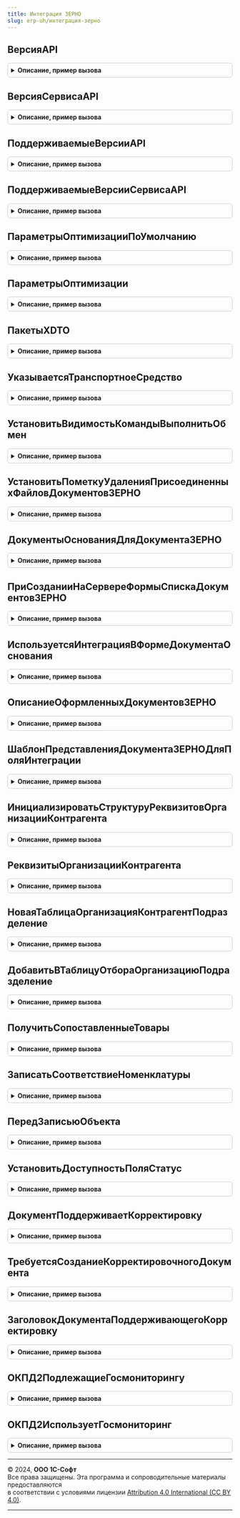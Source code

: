 ```yaml
---
title: Интеграция ЗЕРНО
slug: erp-uh/интеграция-зерно
---
```



## ВерсияAPI
<details style="margin: 1em 0; padding: 0.5em; border: 1px solid #ccc; border-radius: 6px;">

<summary style="font-weight: bold; cursor: pointer;">Описание, пример вызова</summary>

```bsl

// Версия API.
//
// Возвращаемое значение:
//  Строка - Версия API
Функция ВерсияAPI() Экспорт
```

Пример вызова
```bsl
Результат = ИнтеграцияЗЕРНО.ВерсияAPI() 
```
</details>

## ВерсияСервисаAPI
<details style="margin: 1em 0; padding: 0.5em; border: 1px solid #ccc; border-radius: 6px;">

<summary style="font-weight: bold; cursor: pointer;">Описание, пример вызова</summary>

```bsl

// Версия сервиса API.
//
// Возвращаемое значение:
//  Строка - Версия сервиса API
Функция ВерсияСервисаAPI() Экспорт
```

Пример вызова
```bsl
Результат = ИнтеграцияЗЕРНО.ВерсияСервисаAPI() 
```
</details>

## ПоддерживаемыеВерсииAPI
<details style="margin: 1em 0; padding: 0.5em; border: 1px solid #ccc; border-radius: 6px;">

<summary style="font-weight: bold; cursor: pointer;">Описание, пример вызова</summary>

```bsl

// Поддерживаемые версии API.
//
// Возвращаемое значение:
//  Массив из Строка - Поддерживаемые версии API
Функция ПоддерживаемыеВерсииAPI() Экспорт
```

Пример вызова
```bsl
Результат = ИнтеграцияЗЕРНО.ПоддерживаемыеВерсииAPI() 
```
</details>

## ПоддерживаемыеВерсииСервисаAPI
<details style="margin: 1em 0; padding: 0.5em; border: 1px solid #ccc; border-radius: 6px;">

<summary style="font-weight: bold; cursor: pointer;">Описание, пример вызова</summary>

```bsl

// Поддерживаемые версии сервиса API.
//
// Возвращаемое значение:
//  Массив из Строка - Поддерживаемые версии сервиса API
Функция ПоддерживаемыеВерсииСервисаAPI() Экспорт
```

Пример вызова
```bsl
Результат = ИнтеграцияЗЕРНО.ПоддерживаемыеВерсииСервисаAPI() 
```
</details>

## ПараметрыОптимизацииПоУмолчанию
<details style="margin: 1em 0; padding: 0.5em; border: 1px solid #ccc; border-radius: 6px;">

<summary style="font-weight: bold; cursor: pointer;">Описание, пример вызова</summary>

```bsl

// Возвращает структуру параметров оптимизации по умолчанию.
//
// Возвращаемое значение:
//  Структура - Параметры оптимизации по умолчанию:
// * КоличествоЗапросовВМинуту - Число -
// * ИнтервалМеждуОтправкойЗапросаИПолучениемРезультата - Число -
// * ИнтервалМеждуПолучениемРезультатов - Число -
// * ТаймаутHTTPЗапросов - Число -
// * КоличествоЭлементовСтраницыОтвета - Число -
// * КоличествоЭлементовСтраницыОтветаСправочника - Число -
// * АдресСервераТестовыйКонтур - Строка -
// * АдресСервера - Строка -
// * ВерсияAPI - Строка -
// * ВерсияСервисаAPI - Строка -
// * ИспользоватьПодтверждениеПолученияСообщения - Булево -
// * ДатаОграниченияГлубиныДереваПартий - Дата -
// * УчитываемыеВидыПродукции - см. УчитываемыеВидыПродукции
// * ПоддерживаемыеВерсииAPI - Массив из Строка -
// * ПоддерживаемыеВерсииСервисаAPI - Массив из Строка -
Функция ПараметрыОптимизацииПоУмолчанию() Экспорт
```

Пример вызова
```bsl
Результат = ИнтеграцияЗЕРНО.ПараметрыОптимизацииПоУмолчанию() 
```
</details>

## ПараметрыОптимизации
<details style="margin: 1em 0; padding: 0.5em; border: 1px solid #ccc; border-radius: 6px;">

<summary style="font-weight: bold; cursor: pointer;">Описание, пример вызова</summary>

```bsl

// Возвращает структуру параметров оптимизации.
// В случае, если константы "Настройки обмена ЗЕРНО" и "Интервал запроса измененных данных ЗЕРНО" не заполнены
// - возвращает параметры по умолчанию. см. ПараметрыОптимизацииПоУмолчанию.
//
// Возвращаемое значение:
//  см. ПараметрыОптимизацииПоУмолчанию
//
Функция ПараметрыОптимизации() Экспорт
```

Пример вызова
```bsl
Результат = ИнтеграцияЗЕРНО.ПараметрыОптимизации() 
```
</details>

## ПакетыXDTO
<details style="margin: 1em 0; padding: 0.5em; border: 1px solid #ccc; border-radius: 6px;">

<summary style="font-weight: bold; cursor: pointer;">Описание, пример вызова</summary>

```bsl

// Пакеты XDTO.
//
// Возвращаемое значение:
//  Структура - Пакеты XDTO:
// * ВерсияAPI - Строка -
// * ВерсияСервисаAPI - Строка -
// * СписокAPI - Массив из ПакетXDTO -
// * СписокСервисаAPI - Массив из ПакетXDTO -
Функция ПакетыXDTO() Экспорт
```

Пример вызова
```bsl
Результат = ИнтеграцияЗЕРНО.ПакетыXDTO() 
```
</details>

## УказываетсяТранспортноеСредство
<details style="margin: 1em 0; padding: 0.5em; border: 1px solid #ccc; border-radius: 6px;">

<summary style="font-weight: bold; cursor: pointer;">Описание, пример вызова</summary>

```bsl

// Функция определяет признак использования справочника транспортных средств.
//
// Возвращаемое значение:
//	Булево - Признак использования справочника транспортных средств.
//
Функция УказываетсяТранспортноеСредство() Экспорт
```

Пример вызова
```bsl
Результат = ИнтеграцияЗЕРНО.УказываетсяТранспортноеСредство() 
```
</details>

## УстановитьВидимостьКомандыВыполнитьОбмен
<details style="margin: 1em 0; padding: 0.5em; border: 1px solid #ccc; border-radius: 6px;">

<summary style="font-weight: bold; cursor: pointer;">Описание, пример вызова</summary>

```bsl

// Устанавливает видимость команды "Выполнить обмен" в формах документов, протокола и панели обмена с ЗЕРНО.
//
// Параметры:
//  Форма - ФормаКлиентскогоПриложения - Форма с кнопкой "Выполнить обмен с ФГИС ЗЕРНО"
//  ИмяЭлемента - Строка - Имя кнопки формы
Процедура УстановитьВидимостьКомандыВыполнитьОбмен(Форма, ИмяЭлемента) Экспорт
```

Пример вызова
```bsl
ИнтеграцияЗЕРНО.УстановитьВидимостьКомандыВыполнитьОбмен(Форма, ИмяЭлемента) 
```
</details>

## УстановитьПометкуУдаленияПрисоединенныхФайловДокументовЗЕРНО
<details style="margin: 1em 0; padding: 0.5em; border: 1px solid #ccc; border-radius: 6px;">

<summary style="font-weight: bold; cursor: pointer;">Описание, пример вызова</summary>

```bsl

// Обработчик подписки на событие ПередЗаписью владельца присоединенного файла.
// Помечает на удаление связанные файлы.
//
// Параметры:
//  Источник        - ДокументОбъект - владелец присоединенного файла.
//  Отказ           - Булево - параметр, передаваемый в подписку на событие ПередЗаписью.
//  РежимЗаписи     - Булево - параметр, передаваемый в подписку на событие ПередЗаписью.
//  РежимПроведения - Булево - параметр, передаваемый в подписку на событие ПередЗаписью.
//
Процедура УстановитьПометкуУдаленияПрисоединенныхФайловДокументовЗЕРНО(Источник, Отказ, РежимЗаписи, РежимПроведения) Экспорт
```

Пример вызова
```bsl
ИнтеграцияЗЕРНО.УстановитьПометкуУдаленияПрисоединенныхФайловДокументовЗЕРНО(Источник, Отказ, РежимЗаписи, РежимПроведения) 
```
</details>

## ДокументыОснованияДляДокументаЗЕРНО
<details style="margin: 1em 0; padding: 0.5em; border: 1px solid #ccc; border-radius: 6px;">

<summary style="font-weight: bold; cursor: pointer;">Описание, пример вызова</summary>

```bsl

// Возвращает допустимые типы документа-основания для указанного документа ЗЕРНО.
//
// Параметры:
//	МетаданныеДокументаЗЕРНО - ОбъектМетаданных - метаданные документа из ОпределяемыйТип.ДокументыЗЕРНОПоддерживающиеСтатусыОформления
//
// Возвращаемое значение:
//	ОписаниеТипов - ОпределяемыйТип.Основание<МетаданныеДокументаЗЕРНО.Имя>.Тип
//		тип реквизита ДокументОснование указанного документа ЗЕРНО
//
Функция ДокументыОснованияДляДокументаЗЕРНО(МетаданныеДокументаЗЕРНО) Экспорт
```

Пример вызова
```bsl
Результат = ИнтеграцияЗЕРНО.ДокументыОснованияДляДокументаЗЕРНО(МетаданныеДокументаЗЕРНО) 
```
</details>

## ПриСозданииНаСервереФормыСпискаДокументовЗЕРНО
<details style="margin: 1em 0; padding: 0.5em; border: 1px solid #ccc; border-radius: 6px;">

<summary style="font-weight: bold; cursor: pointer;">Описание, пример вызова</summary>

```bsl

// При создании на сервере формы списка документов ЗЕРНО.
//
// Параметры:
//  Форма - ФормаКлиентскогоПриложения
//  ИменаСписков - Строка - Имена списков
//  ИменаСписковКОформлению - Строка - Имена списков к оформлению
Процедура ПриСозданииНаСервереФормыСпискаДокументовЗЕРНО(Форма, ИменаСписков, ИменаСписковКОформлению) Экспорт
```

Пример вызова
```bsl
ИнтеграцияЗЕРНО.ПриСозданииНаСервереФормыСпискаДокументовЗЕРНО(Форма, ИменаСписков, ИменаСписковКОформлению) 
```
</details>

## ИспользуетсяИнтеграцияВФормеДокументаОснования
<details style="margin: 1em 0; padding: 0.5em; border: 1px solid #ccc; border-radius: 6px;">

<summary style="font-weight: bold; cursor: pointer;">Описание, пример вызова</summary>

```bsl

// Используется интеграция в форме документа основания.
//
// Параметры:
//  Форма - ФормаКлиентскогоПриложения
//  Объект - ДанныеФормыСтруктура
//
// Возвращаемое значение:
//  Булево - Используется интеграция в форме документа основания
Функция ИспользуетсяИнтеграцияВФормеДокументаОснования(Форма, Объект) Экспорт
```

Пример вызова
```bsl
Результат = ИнтеграцияЗЕРНО.ИспользуетсяИнтеграцияВФормеДокументаОснования(Форма, Объект) 
```
</details>

## ОписаниеОформленныхДокументовЗЕРНО
<details style="margin: 1em 0; padding: 0.5em; border: 1px solid #ccc; border-radius: 6px;">

<summary style="font-weight: bold; cursor: pointer;">Описание, пример вызова</summary>

```bsl

Функция ОписаниеОформленныхДокументовЗЕРНО(МетаданныеДокументаЗЕРНО, ДокументОснование, ДокументыПоОснованию, СтатусыОформления) Экспорт
```

Пример вызова
```bsl
Результат = ИнтеграцияЗЕРНО.ОписаниеОформленныхДокументовЗЕРНО(МетаданныеДокументаЗЕРНО, ДокументОснование, ДокументыПоОснованию, СтатусыОформления) 
```
</details>

## ШаблонПредставленияДокументаЗЕРНОДляПоляИнтеграции
<details style="margin: 1em 0; padding: 0.5em; border: 1px solid #ccc; border-radius: 6px;">

<summary style="font-weight: bold; cursor: pointer;">Описание, пример вызова</summary>

```bsl

Функция ШаблонПредставленияДокументаЗЕРНОДляПоляИнтеграции(МетаданныеДокументаЗЕРНО, ДокументОснование) Экспорт
```

Пример вызова
```bsl
Результат = ИнтеграцияЗЕРНО.ШаблонПредставленияДокументаЗЕРНОДляПоляИнтеграции(МетаданныеДокументаЗЕРНО, ДокументОснование) 
```
</details>

## ИнициализироватьСтруктуруРеквизитовОрганизацииКонтрагента
<details style="margin: 1em 0; padding: 0.5em; border: 1px solid #ccc; border-radius: 6px;">

<summary style="font-weight: bold; cursor: pointer;">Описание, пример вызова</summary>

```bsl

// Конструктор новой структуры реквизитов организации/контрагента.
//
// Возвращаемое значение:
//  Структура - Реквизиты организации контрагента:
// * ИНН - Строка -
// * КПП - Строка -
// * ОГРН - Строка -
// * Наименование - Строка -
// * ТипОрганизации - ПеречислениеСсылка.ТипыОрганизацийЗЕРНО -
// * КодАльфа3 - Строка -
// * ЮридическийАдрес - Строка -
// * ЮридическийАдресИндекс - Строка -
// * КодРАФП - Строка -
// * Фамилия - Строка -
// * Имя - Строка -
// * ИдентификаторАдреса - Строка -
// * ОКТМО - Строка -
// * ЮридическийАдресJSON   - Строка                                   - ЮридическийАдрес JSON
Функция ИнициализироватьСтруктуруРеквизитовОрганизацииКонтрагента() Экспорт
```

Пример вызова
```bsl
Результат = ИнтеграцияЗЕРНО.ИнициализироватьСтруктуруРеквизитовОрганизацииКонтрагента() 
```
</details>

## РеквизитыОрганизацииКонтрагента
<details style="margin: 1em 0; padding: 0.5em; border: 1px solid #ccc; border-radius: 6px;">

<summary style="font-weight: bold; cursor: pointer;">Описание, пример вызова</summary>

```bsl

// Реквизиты организации контрагента.
//
// Параметры:
//  ТаблицаИсточникиРеквизитов - ТаблицаЗначений
//  ОрганизацияКонтрагент - ОпределяемыйТип.ОрганизацияКонтрагентГосИС
//  Подразделение - Неопределено - Подразделение
//
// Возвращаемое значение:
//  Структура - Реквизиты организации контрагента:
// * ИНН - Строка -
// * КПП - Строка -
// * ОГРН - Строка -
// * Наименование - Строка -
// * ТипОрганизации - ПеречислениеСсылка.ТипыОрганизацийЗЕРНО -
// * КодАльфа3 - Строка -
// * ЮридическийАдрес - Строка -
// * ЮридическийАдресИндекс - Строка -
// * КодРАФП - Строка -
// * Фамилия - Строка -
// * Имя - Строка -
// * ЮридическийАдресJSON   - Строка                                   - ЮридическийАдрес JSON
Функция РеквизитыОрганизацииКонтрагента(ТаблицаИсточникиРеквизитов, ОрганизацияКонтрагент, Подразделение = Неопределено) Экспорт
```

Пример вызова
```bsl
Результат = ИнтеграцияЗЕРНО.РеквизитыОрганизацииКонтрагента(ТаблицаИсточникиРеквизитов, ОрганизацияКонтрагент, Подразделение);
```
</details>

## НоваяТаблицаОрганизацияКонтрагентПодразделение
<details style="margin: 1em 0; padding: 0.5em; border: 1px solid #ccc; border-radius: 6px;">

<summary style="font-weight: bold; cursor: pointer;">Описание, пример вызова</summary>

```bsl

// Таблица для получения реквизитов по органзиация/контрагент, подразделение.
//
// Возвращаемое значение:
//  ТаблицаЗначений - Таблица реквизитов ключей реквизитов организаций:
// * Подразделение                   - ОпределяемыйТип.Подразделение              - Подразделение
// * ОрганизацияКонтрагент           - ОпределяемыйТип.ОрганизацияКонтрагентГосИС - Организация
// * КлючРеквизитов - СправочникСсылка.КлючиРеквизитовОрганизацийЗЕРНО - Ссылка на ключ реквизитов
// * ИНН            - Строка                                           - ИНН
// * КПП            - Строка                                           - КПП
// * ОГРН           - Строка                                           - ОГРН
// * Наименование   - Строка                                           - Наименование
// * Фамилия        - Строка                                           - Фамилия
// * Имя            - Строка                                           - Имя
// * Отчество       - Строка                                           - Отчество
// * ТипОрганизации - ПеречислениеСсылка.ТипыОрганизацийЗЕРНО          -
// * Организация    - ОпределяемыйТип.Организация                      - Организация
// * Контрагент     - ОпределяемыйТип.КонтрагентГосИС                  - Контрагент
// * КодАльфа3        - Строка                                         - КодАльфа3
// * ЮридическийАдрес       - Строка                                   - ЮридическийАдрес, представление
// * ЮридическийАдресИндекс - Строка                                   - ЮридическийАдресИндекс
// * ЮридическийАдресJSON   - Строка                                   - ЮридическийАдрес JSON
Функция НоваяТаблицаОрганизацияКонтрагентПодразделение() Экспорт
```

Пример вызова
```bsl
Результат = ИнтеграцияЗЕРНО.НоваяТаблицаОрганизацияКонтрагентПодразделение() 
```
</details>

## ДобавитьВТаблицуОтбораОрганизациюПодразделение
<details style="margin: 1em 0; padding: 0.5em; border: 1px solid #ccc; border-radius: 6px;">

<summary style="font-weight: bold; cursor: pointer;">Описание, пример вызова</summary>

```bsl

// Добавляет в таблицу отбора данные отбора
//
// Параметры:
//  ТаблицаОтбора - см. НоваяТаблицаОрганизацияКонтрагентПодразделение.
//  ОрганизацияКонтрагент - ОпределяемыйТип.ОрганизацияКонтрагентГосИС - Организация.
//  Подразделение         - ОпределяемыйТип.Подразделение              - Подразделение.
Процедура ДобавитьВТаблицуОтбораОрганизациюПодразделение(ТаблицаОтбора, ОрганизацияКонтрагент, Подразделение = Неопределено) Экспорт
```

Пример вызова
```bsl
ИнтеграцияЗЕРНО.ДобавитьВТаблицуОтбораОрганизациюПодразделение(ТаблицаОтбора, ОрганизацияКонтрагент, Подразделение);
```
</details>

## ПолучитьСопоставленныеТовары
<details style="margin: 1em 0; padding: 0.5em; border: 1px solid #ccc; border-radius: 6px;">

<summary style="font-weight: bold; cursor: pointer;">Описание, пример вызова</summary>

```bsl

Функция ПолучитьСопоставленныеТовары(ТабличнаяЧасть, ИспользоватьОтборПоПартии = Ложь) Экспорт
```

Пример вызова
```bsl
Результат = ИнтеграцияЗЕРНО.ПолучитьСопоставленныеТовары(ТабличнаяЧасть, ИспользоватьОтборПоПартии);
```
</details>

## ЗаписатьСоответствиеНоменклатуры
<details style="margin: 1em 0; padding: 0.5em; border: 1px solid #ccc; border-radius: 6px;">

<summary style="font-weight: bold; cursor: pointer;">Описание, пример вызова</summary>

```bsl

// Сопоставляет продукцию ЗЕРНО с номенклатурой.
//
// Параметры:
//  Объект - ДокументОбъект - Объект в котором сопоставляется номенклатура.
//  ОписаниеТабличнойЧасти - Строка, ТаблицаЗначений - имя табличной части или таблица значений для сопоставления.
//
Процедура ЗаписатьСоответствиеНоменклатуры(Объект, ОписаниеТабличнойЧасти = "Товары") Экспорт
```

Пример вызова
```bsl
ИнтеграцияЗЕРНО.ЗаписатьСоответствиеНоменклатуры(Объект, ОписаниеТабличнойЧасти);
```
</details>

## ПередЗаписьюОбъекта
<details style="margin: 1em 0; padding: 0.5em; border: 1px solid #ccc; border-radius: 6px;">

<summary style="font-weight: bold; cursor: pointer;">Описание, пример вызова</summary>

```bsl

Процедура ПередЗаписьюОбъекта(ДокументОбъект, Отказ, РежимЗаписи, РежимПроведения) Экспорт
```

Пример вызова
```bsl
ИнтеграцияЗЕРНО.ПередЗаписьюОбъекта(ДокументОбъект, Отказ, РежимЗаписи, РежимПроведения) 
```
</details>

## УстановитьДоступностьПоляСтатус
<details style="margin: 1em 0; padding: 0.5em; border: 1px solid #ccc; border-radius: 6px;">

<summary style="font-weight: bold; cursor: pointer;">Описание, пример вызова</summary>

```bsl

Процедура УстановитьДоступностьПоляСтатус(Форма) Экспорт
```

Пример вызова
```bsl
ИнтеграцияЗЕРНО.УстановитьДоступностьПоляСтатус(Форма) 
```
</details>

## ДокументПоддерживаетКорректировку
<details style="margin: 1em 0; padding: 0.5em; border: 1px solid #ccc; border-radius: 6px;">

<summary style="font-weight: bold; cursor: pointer;">Описание, пример вызова</summary>

```bsl

// Функция возвращает признак, что документ может быть создан как корректировочный при ошибках оформления
//
// Параметры:
//  МетаданныеДокумента - ОбъектМетаданных - метаданные объекта, который надо определить
//
// Возвращаемое значение:
//  Булево - Истина, если может быть оформлен корректирующий документ по ошибкам оформления
Функция ДокументПоддерживаетКорректировку(МетаданныеДокумента) Экспорт
```

Пример вызова
```bsl
Результат = ИнтеграцияЗЕРНО.ДокументПоддерживаетКорректировку(МетаданныеДокумента) 
```
</details>

## ТребуетсяСозданиеКорректировочногоДокумента
<details style="margin: 1em 0; padding: 0.5em; border: 1px solid #ccc; border-radius: 6px;">

<summary style="font-weight: bold; cursor: pointer;">Описание, пример вызова</summary>

```bsl

// Требуется создание корректировочного документа.
//
// Параметры:
//  МетаданныеДокументаЗЕРНО - ОбъектМетаданных - метаданные документа ЗЕРНО
//  Документ - ОпределяемыйТип.ОснованиеОформлениеСДИЗЗЕРНО - прикладной документ, по которому требуется указать, создается
//  	обычный документ или корректировочный
//
// Возвращаемое значение:
//  Булево - Истина, если по документу надо создать корректировочный. Доступно только если метаданные документа ЗЕРНО
//		поддерживают такую функциональность
Функция ТребуетсяСозданиеКорректировочногоДокумента(МетаданныеДокументаЗЕРНО, Документ) Экспорт
```

Пример вызова
```bsl
Результат = ИнтеграцияЗЕРНО.ТребуетсяСозданиеКорректировочногоДокумента(МетаданныеДокументаЗЕРНО, Документ) 
```
</details>

## ЗаголовокДокументаПоддерживающегоКорректировку
<details style="margin: 1em 0; padding: 0.5em; border: 1px solid #ccc; border-radius: 6px;">

<summary style="font-weight: bold; cursor: pointer;">Описание, пример вызова</summary>

```bsl

// Функция возвращает заголовок документа, поддерживающего корректировку.
//
// Параметры:
//  СсылкаНаДокумент         - ДокументСсылка - ссылка на любой документ, поддерживающий корректировку
//  КорректировочныйДокумент - Булево - признак, что документ является корректировочным
//  НомерДокумента           - Строка, Число - номер документа
//  ДатаДокумента            - Дата - дата документа
//
// Возвращаемое значение:
//  Строка - заголовок-представление документа в зависимости от переданных параметров
Функция ЗаголовокДокументаПоддерживающегоКорректировку(СсылкаНаДокумент, КорректировочныйДокумент, НомерДокумента, ДатаДокумента) Экспорт
```

Пример вызова
```bsl
Результат = ИнтеграцияЗЕРНО.ЗаголовокДокументаПоддерживающегоКорректировку(СсылкаНаДокумент, КорректировочныйДокумент, НомерДокумента, ДатаДокумента) 
```
</details>

## ОКПД2ПодлежащиеГосмониторингу
<details style="margin: 1em 0; padding: 0.5em; border: 1px solid #ccc; border-radius: 6px;">

<summary style="font-weight: bold; cursor: pointer;">Описание, пример вызова</summary>

```bsl

// Определяет ОКПД2, по которым необходимо формировать внесение сведений об урожае с использованием Госмониторинга.
//
// Возвращаемое значение:
//  Массив из Строка - массив ОКПД2.
//
Функция ОКПД2ПодлежащиеГосмониторингу() Экспорт
```

Пример вызова
```bsl
Результат = ИнтеграцияЗЕРНО.ОКПД2ПодлежащиеГосмониторингу() 
```
</details>

## ОКПД2ИспользуетГосмониторинг
<details style="margin: 1em 0; padding: 0.5em; border: 1px solid #ccc; border-radius: 6px;">

<summary style="font-weight: bold; cursor: pointer;">Описание, пример вызова</summary>

```bsl

// Определяет по ОКПД2 необходимость использования Госмониторинга при внесении сведений об урожае.
//
// Параметры:
//  ОКПД2 - Строка - ОКПД2 вида продукции.
// Возвращаемое значение:
//  Булево - Истина, если использует.
//
Функция ОКПД2ИспользуетГосмониторинг(ОКПД2) Экспорт
```

Пример вызова
```bsl
Результат = ИнтеграцияЗЕРНО.ОКПД2ИспользуетГосмониторинг(ОКПД2) 
```
</details>

---

© 2024, **ООО 1С-Софт**  
Все права защищены. Эта программа и сопроводительные материалы предоставляются  
в соответствии с условиями лицензии [Attribution 4.0 International (CC BY 4.0)](https://creativecommons.org/licenses/by/4.0/legalcode).

---
